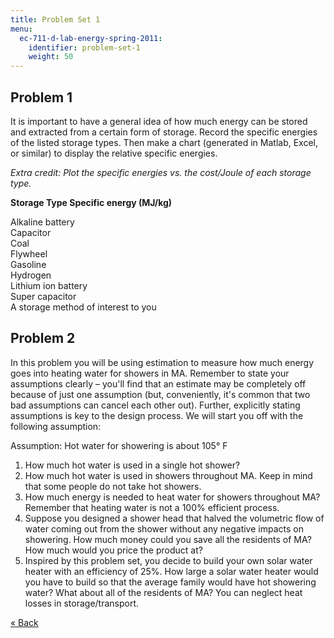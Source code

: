 ```yaml
---
title: Problem Set 1
menu:
  ec-711-d-lab-energy-spring-2011:
    identifier: problem-set-1
    weight: 50
---
```

Problem 1
---------

It is important to have a general idea of how much energy can be stored and extracted from a certain form of storage. Record the specific energies of the listed storage types. Then make a chart (generated in Matlab, Excel, or similar) to display the relative specific energies.

_Extra credit: Plot the specific energies vs. the cost/Joule of each storage type._

**Storage Type Specific energy (MJ/kg)**

Alkaline battery  
Capacitor  
Coal  
Flywheel  
Gasoline  
Hydrogen  
Lithium ion battery  
Super capacitor  
A storage method of interest to you

Problem 2
---------

In this problem you will be using estimation to measure how much energy goes into heating water for showers in MA. Remember to state your assumptions clearly – you'll find that an estimate may be completely off because of just one assumption (but, conveniently, it's common that two bad assumptions can cancel each other out). Further, explicitly stating assumptions is key to the design process. We will start you off with the following assumption:

Assumption: Hot water for showering is about 105° F

1.  How much hot water is used in a single hot shower?
2.  How much hot water is used in showers throughout MA. Keep in mind that some people do not take hot showers.
3.  How much energy is needed to heat water for showers throughout MA? Remember that heating water is not a 100% efficient process.
4.  Suppose you designed a shower head that halved the volumetric flow of water coming out from the shower without any negative impacts on showering. How much money could you save all the residents of MA? How much would you price the product at?
5.  Inspired by this problem set, you decide to build your own solar water heater with an efficiency of 25%. How large a solar water heater would you have to build so that the average family would have hot showering water? What about all of the residents of MA? You can neglect heat losses in storage/transport.

[« Back](./resolveuid/32a22e0de0add67342ce41445297fce7#ps1)